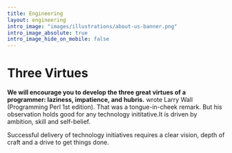 ```yaml
---
title: Engineering
layout: engineering
intro_image: "images/illustrations/about-us-banner.png"
intro_image_absolute: true
intro_image_hide_on_mobile: false
---
```


# Three Virtues

**We will encourage you to develop the three great virtues of a programmer: laziness, impatience, and hubris.** wrote Larry Wall (Programming Perl 1st edition). That was a tongue-in-cheek remark. But his observation holds good for any technology inititative.It is driven by ambition, skill and self-belief.

Successful delivery of technology initiatives requires a clear vision, depth of craft and a drive to get things done.
